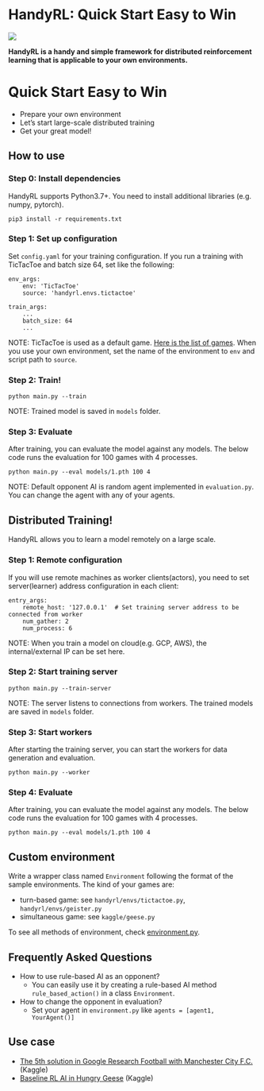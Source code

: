 # HandyRL: Quick Start Easy to Win

![](https://github.com/DeNA/HandyRL/workflows/pytest/badge.svg?branch=master)

**HandyRL is a handy and simple framework for distributed reinforcement learning that is applicable to your own environments.**


# Quick Start Easy to Win

*   Prepare your own environment
*   Let’s start large-scale distributed training
*   Get your great model!

## How to use


### Step 0: Install dependencies

HandyRL supports Python3.7+.
You need to install additional libraries (e.g. numpy, pytorch).
```
pip3 install -r requirements.txt
```


### Step 1: Set up configuration

Set `config.yaml` for your training configuration.
If you run a training with TicTacToe and batch size 64, set like the following:


```
env_args:
    env: 'TicTacToe'
    source: 'handyrl.envs.tictactoe'

train_args:
    ...
    batch_size: 64
    ...
```

NOTE: TicTacToe is used as a default game. [Here is the list of games](https://github.com/DeNA/HandyRL/tree/master/handyrl/environments). When you use your own environment, set the name of the environment to `env` and script path to `source`.


### Step 2: Train!


```
python main.py --train
```

NOTE: Trained model is saved in `models` folder.


### Step 3: Evaluate

After training, you can evaluate the model against any models. The below code runs the evaluation for 100 games with 4 processes.


```
python main.py --eval models/1.pth 100 4
```


NOTE: Default opponent AI is random agent implemented in `evaluation.py`. You can change the agent with any of your agents.


## Distributed Training!

HandyRL allows you to learn a model remotely on a large scale.


### Step 1: Remote configuration

If you will use remote machines as worker clients(actors), you need to set server(learner) address configuration in each client:


```
entry_args:
    remote_host: '127.0.0.1'  # Set training server address to be connected from worker
    num_gather: 2
    num_process: 6
```


NOTE: When you train a model on cloud(e.g. GCP, AWS), the internal/external IP can be set here.


### Step 2: Start training server


```
python main.py --train-server
```


NOTE: The server listens to connections from workers. The trained models are saved in `models` folder.


### Step 3: Start workers

After starting the training server, you can start the workers for data generation and evaluation.


```
python main.py --worker
```



### Step 4: Evaluate

After training, you can evaluate the model against any models. The below code runs the evaluation for 100 games with 4 processes.


```
python main.py --eval models/1.pth 100 4
```



## Custom environment

Write a wrapper class named `Environment` following the format of the sample environments.
The kind of your games are:
* turn-based game: see `handyrl/envs/tictactoe.py`, `handyrl/envs/geister.py`
* simultaneous game: see `kaggle/geese.py`

To see all methods of environment, check [environment.py](https://github.com/DeNA/HandyRL/blob/master/handyrl/environment.py).


## Frequently Asked Questions



*   How to use rule-based AI as an opponent?
    *   You can easily use it by creating a rule-based AI method `rule_based_action()` in a class `Environment`.
*   How to change the opponent in evaluation?
    *   Set your agent in `environment.py` like `agents = [agent1, YourAgent()]`


## Use case



*   [The 5th solution in Google Research Football with Manchester City F.C.](https://www.kaggle.com/c/google-football/discussion/203412) (Kaggle)
*   [Baseline RL AI in Hungry Geese](https://www.kaggle.com/yuricat/smart-geese-trained-by-reinforcement-learning) (Kaggle)
